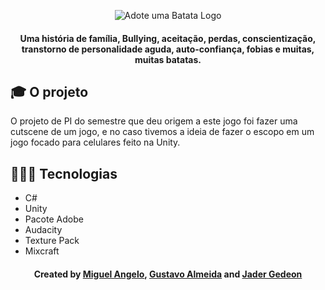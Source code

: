 <div align="center">
  
  ![Adote uma Batata Logo](https://user-images.githubusercontent.com/55996762/101568996-6831fb00-39b2-11eb-8c02-2f3b79d6735c.png)
  
  <h4>Uma história de família, Bullying, aceitação, perdas, conscientização, transtorno de personalidade aguda, auto-confiança, fobias e muitas, muitas batatas.</h4>
  
</div>

## 🎓 O projeto

O projeto de PI do semestre que deu origem a este jogo foi fazer uma cutscene de um jogo, e no caso tivemos a ideia de fazer o escopo em um jogo focado para celulares feito na Unity.

## 👨🏽‍💻 Tecnologias

* C#
* Unity
* Pacote Adobe
* Audacity
* Texture Pack
* Mixcraft

<h4 align="center">
    Created by <a href="https://www.linkedin.com/in/miansamou/">Miguel Angelo</a>, <a href="https://www.linkedin.com/in/gustavo-c-43122210a/">Gustavo Almeida</a> and <a href="https://www.linkedin.com/in/jader-gedeon/">Jader Gedeon</a>
</h4>
